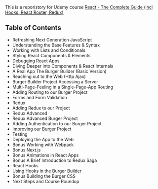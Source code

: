 This is a reporistory for Udemy course [React - The Complete Guide (incl Hooks, React Router, Redux)](https://www.udemy.com/course/react-the-complete-guide-incl-redux/)

## Table of Contents

- Refreshing Next Generation JavaScript
- Understanding the Base Features & Syntax
- Working with Lists and Conditionals
- Styling React Components & Elements
- Debugging React Apps
- Diving Deeper into Components & React Internals
- A Real App The Burger Builder (Basic Version)
- Reaching out to the Web (Http  Ajax)
- Burger Builder Project Accessing a Server
- Multi-Page-Feeling in a Single-Page-App Routing
- Adding Routing to our Burger Project
- Forms and Form Validation
- Redux
- Adding Redux to our Project
- Redux Advanced
- Redux Advanced Burger Project
- Adding Authentication to our Burger Project
- Improving our Burger Project
- Testing
- Deploying the App to the Web
- Bonus Working with Webpack
- Bonus Next.js
- Bonus Animations in React Apps
- Bonus A Brief Introduction to Redux Saga
- React Hooks
- Using Hooks in the Burger Builder
- Bonus Building the Burger CSS
- Next Steps and Course Roundup
